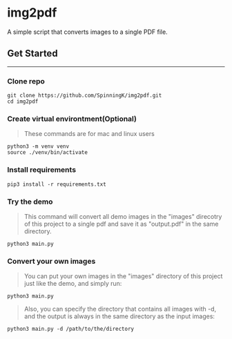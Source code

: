 # img2pdf

A simple script that converts images to a single PDF file.

## Get Started
---
### Clone repo
``` shell
git clone https://github.com/SpinningK/img2pdf.git
cd img2pdf
```
### Create virtual environtment(Optional)
> These commands are for mac and linux users
``` shell
python3 -m venv venv
source ./venv/bin/activate
```

### Install requirements
``` shell
pip3 install -r requirements.txt
```

### Try the demo
> This command will convert all demo images in the "images" direcotry of this project to a single pdf and save it as "output.pdf" in the same directory.
``` shell
python3 main.py
```

### Convert your own images
> You can put your own images in the "images" directory of this project just like the demo, and simply run:
``` shell
python3 main.py
```

> Also, you can specify the directory that contains all images with -d, and the output is always in the same directory as the input images:
``` shell
python3 main.py -d /path/to/the/directory
```